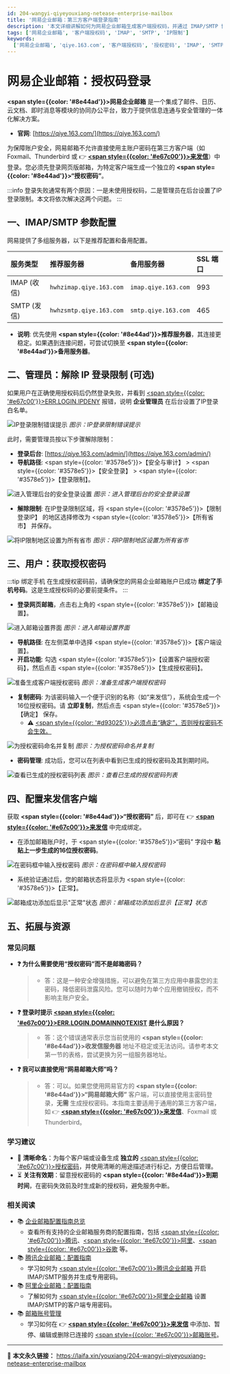 ```yaml
---
id: 204-wangyi-qiyeyouxiang-netease-enterprise-mailbox
title: '网易企业邮箱：第三方客户端登录指南'
description: '本文详细讲解如何为网易企业邮箱生成客户端授权码，并通过 IMAP/SMTP 协议在第三方客户端（如来发信）中安全收发邮件，内容同时覆盖管理员解除IP限制的步骤。'
tags: ['网易企业邮箱', '客户端授权码', 'IMAP', 'SMTP', 'IP限制']
keywords:
  ['网易企业邮箱', 'qiye.163.com', '客户端授权码', '授权密码', 'IMAP', 'SMTP', 'IP限制', '来发信']
---
```


# 网易企业邮箱：授权码登录

**<span style={{color: '#8e44ad'}}>网易企业邮箱</span>** 是一个集成了邮件、日历、云文档、即时消息等模块的协同办公平台，致力于提供信息连通与安全管理的一体化解决方案。

- **官网**: [https://qiye.163.com/](https://qiye.163.com/)

为保障账户安全，网易邮箱不允许直接使用主账户密码在第三方客户端（如 Foxmail、Thunderbird 或 👉 [**<span style={{color: '#e67c00'}}>来发信</span>**](https://laifaxin.com)）中登录。您必须先登录网页版邮箱，为特定客户端生成一个独立的 **<span style={{color: '#8e44ad'}}>“授权密码”</span>**。

:::info
登录失败通常有两个原因：一是未使用授权码，二是管理员在后台设置了IP登录限制。本文将依次解决这两个问题。
:::

## 一、IMAP/SMTP 参数配置

网易提供了多组服务器，以下是推荐配置和备用配置。

| **服务类型** | **推荐服务器**          | **备用服务器**      | **SSL 端口** |
| :----------- | :---------------------- | :------------------ | :----------- |
| IMAP (收信)  | `hwhzimap.qiye.163.com` | `imap.qiye.163.com` | 993          |
| SMTP (发信)  | `hwhzsmtp.qiye.163.com` | `smtp.qiye.163.com` | 465          |

- **说明**: 优先使用 **<span style={{color: '#8e44ad'}}>推荐服务器</span>**，其连接更稳定。如果遇到连接问题，可尝试切换至 **<span style={{color: '#8e44ad'}}>备用服务器</span>**。

## 二、管理员：解除 IP 登录限制 (可选)

如果用户在正确使用授权码后仍然登录失败，并看到 <u><span style={{color: '#e67c00'}}>ERR.LOGIN.IPDENY</span></u> 报错，说明 **企业管理员** 在后台设置了IP登录白名单。

![IP登录限制错误提示](https://cos.files.maozhishi.com/data/web/web-files/img/1721147687094.png)
_图示：IP登录限制错误提示_

此时，需要管理员按以下步骤解除限制：

- **登录后台**: [https://qiye.163.com/admin/](https://qiye.163.com/admin/)
- **导航路径**: <span style={{color: '#3578e5'}}>【安全与审计】</span> > <span style={{color: '#3578e5'}}>【安全登录】</span> > <span style={{color: '#3578e5'}}>【登录限制】</span>。

![进入管理后台的安全登录设置](https://cos.files.maozhishi.com/data/web/web-files/img/1721147687095.png)
_图示：进入管理后台的安全登录设置_

- **解除限制**: 在IP登录限制区域，将 <span style={{color: '#3578e5'}}>【限制登录IP】</span> 的地区选择修改为 <span style={{color: '#3578e5'}}>【所有省市】</span> 并保存。

![将IP限制地区设置为所有省市](https://cos.files.maozhishi.com/data/web/web-files/img/1721147687096.png)
_图示：将IP限制地区设置为所有省市_

## 三、用户：获取授权密码

:::tip 绑定手机
在生成授权密码前，请确保您的网易企业邮箱账户已成功 **绑定了手机号码**。这是生成授权码的必要前提条件。
:::

- **登录网页邮箱**，点击右上角的 <span style={{color: '#3578e5'}}>【邮箱设置】</span>。

![进入邮箱设置界面](https://cos.files.maozhishi.com/data/web/web-files/img/1721147687089.png)
_图示：进入邮箱设置界面_

- **导航路径**: 在左侧菜单中选择 <span style={{color: '#3578e5'}}>【客户端设置】</span>。
- **开启功能**: 勾选 <span style={{color: '#3578e5'}}>【设置客户端授权密码】</span>，然后点击 <span style={{color: '#3578e5'}}>【生成授权密码】</span>。

![准备生成客户端授权密码](https://cos.files.maozhishi.com/data/web/web-files/img/1721147687090.png)
_图示：准备生成客户端授权密码_

- **复制密码**: 为该密码输入一个便于识别的名称（如“来发信”），系统会生成一个16位授权密码。请 **立即复制**，然后点击 <span style={{color: '#3578e5'}}>【确定】</span> 保存。
  - ⚠️ <u><span style={{color: '#d93025'}}>必须点击“确定”，否则授权密码不会生效。</span></u>

![为授权密码命名并复制](https://cos.files.maozhishi.com/data/web/web-files/img/1721147687091.png)
_图示：为授权密码命名并复制_

- **密码管理**: 成功后，您可以在列表中看到已生成的授权密码及其到期时间。

![查看已生成的授权密码列表](https://cos.files.maozhishi.com/data/web/web-files/img/1721147687092.png)
_图示：查看已生成的授权密码列表_

## 四、配置来发信客户端

获取 **<span style={{color: '#8e44ad'}}>“授权密码”</span>** 后，即可在 👉 [**<span style={{color: '#e67c00'}}>来发信</span>**](https://laifaxin.com) 中完成绑定。

- 在添加邮箱账户时，于 <span style={{color: '#3578e5'}}>“密码”</span> 字段中 **粘贴上一步生成的16位授权密码**。

![在密码框中输入授权密码](https://cos.files.maozhishi.com/data/web/web-files/img/1721147687093.png)
_图示：在密码框中输入授权密码_

- 系统验证通过后，您的邮箱状态将显示为 <span style={{color: '#3578e5'}}>【正常】</span>。

![邮箱成功添加后显示"正常"状态](https://cos.files.maozhishi.com/data/web/web-files/img/1721147687088.png)
_图示：邮箱成功添加后显示【正常】状态_

## 五、拓展与资源

### 常见问题

- **❓ 为什么需要使用“授权密码”而不是邮箱密码？**

  > - 答：这是一种安全增强措施，可以避免在第三方应用中暴露您的主密码，降低密码泄露风险。您可以随时为单个应用撤销授权，而不影响主账户安全。

- **❓ 登录时提示 <u><span style={{color: '#e67c00'}}>ERR.LOGIN.DOMAINNOTEXIST</span></u> 是什么原因？**

  > - 答：这个错误通常表示您当前使用的 **<span style={{color: '#8e44ad'}}>收发信服务器</span>** 地址不稳定或无法访问。请参考本文第一节的表格，尝试更换为另一组服务器地址。

- **❓ 我可以直接使用“网易邮箱大师”吗？**
  > - 答：可以。如果您使用网易官方的 **<span style={{color: '#8e44ad'}}>“网易邮箱大师”</span>** 客户端，可以直接使用主密码登录，**无需** 生成授权密码。本指南主要适用于通用的第三方客户端，如 👉 [**<span style={{color: '#e67c00'}}>来发信</span>**](https://laifaxin.com)、Foxmail 或 Thunderbird。

### 学习建议

- 🔖 **清晰命名**：为每个客户端或设备生成 **独立的** <u><span style={{color: '#e67c00'}}>授权密码</span></u>，并使用清晰的用途描述进行标记，方便日后管理。
- ⏳ **关注有效期**：留意授权密码的 **<span style={{color: '#8e44ad'}}>到期时间</span>**，在密码失效前及时生成新的授权码，避免服务中断。

### 相关阅读

- 📚 [企业邮箱配置指南总览](./200-qiyeyouxiang-enterprise-mailbox)
  - 查看所有支持的企业邮箱服务商的配置指南，包括 <u><span style={{color: '#e67c00'}}>腾讯</span></u>、<u><span style={{color: '#e67c00'}}>阿里</span></u>、<u><span style={{color: '#e67c00'}}>谷歌</span></u> 等。
- 📚 [腾讯企业邮箱：配置指南](./205-tengxun-qiyeyouxiang-tencent-enterprise-mailbox)
  - 学习如何为 <u><span style={{color: '#e67c00'}}>腾讯企业邮箱</span></u> 开启IMAP/SMTP服务并生成专用密码。
- 📚 [阿里企业邮箱：配置指南](./203-aliyun-qiyeyouxiang-alibaba-cloud-enterprise-mailbox)
  - 了解如何为 <u><span style={{color: '#e67c00'}}>阿里企业邮箱</span></u> 设置IMAP/SMTP的客户端专用密码。
- 📚 [邮箱账号管理](../zhinan/email-account)
  - 学习如何在 👉 [**<span style={{color: '#e67c00'}}>来发信</span>**](https://laifaxin.com) 中添加、暂停、编辑或删除已连接的 <u><span style={{color: '#e67c00'}}>邮箱账号</span></u>。

---

🔗 **本文永久链接：** https://laifa.xin/youxiang/204-wangyi-qiyeyouxiang-netease-enterprise-mailbox
